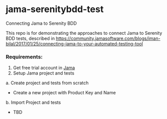 # jama-serenitybdd-test
Connecting Jama to Serenity BDD

This repo is for demonstrating the approaches to connect Jama to Serenity BDD tests, described in https://community.jamasoftware.com/blogs/iman-bilal/2017/01/25/connecting-jama-to-your-automated-testing-tool 


### Requirements:
1. Get free trial account in [Jama](https://www.jamasoftware.com/)
2. Setup Jama project and tests

a. Create project and tests from scratch
* Create a new project with Product Key and Name

b. Import Project and tests
* TBD
